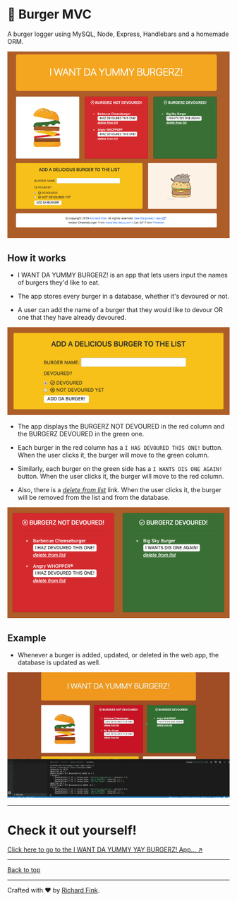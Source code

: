 # :hamburger: Burger MVC 

A burger logger using MySQL, Node, Express, Handlebars and a homemade ORM.

![Image of Burger App Landing Page](https://github.com/swissfink/burger/blob/master/README%20Images/burger%20app%20pic.png)

## How it works

* I WANT DA YUMMY BURGERZ! is an app that lets users input the names of burgers they'd like to eat.

* The app stores every burger in a database, whether it's devoured or not.

* A user can add the name of a burger that they would like to devour OR one that they have already devoured.

![Image of Add a Burger Form](https://github.com/swissfink/burger/blob/master/README%20Images/add%20a%20burger.png)



* The app displays the BURGERZ NOT DEVOURED in the red column and the BURGERZ DEVOURED in the green one.

* Each burger in the red column has a `I HAS DEVOURED THIS ONE!` button. When the user clicks it, the burger will move to the green column.

* Similarly, each burger on the green side has a `I WANTS DIS ONE AGAIN!` button. When the user clicks it, the burger will move to the red column.

* Also, there is a <ins><i>delete from list</i></ins> link. When the user clicks it, the burger will be removed from the list and from the database.

![Image of Burger Lists](https://github.com/swissfink/burger/blob/master/README%20Images/burger%20lists.png)



## Example

* Whenever a burger is added, updated, or deleted in the web app, the database is updated as well.

![GIF of Burger App being used](https://github.com/swissfink/burger/blob/master/README%20Images/burger_app.gif) 


---

# Check it out yourself!

[Click here to go to the I WANT DA YUMMY YAY BURGERZ! App... :arrow_upper_right:](https://agile-savannah-75377.herokuapp.com/) 

---


[Back to top](#Burger-MVC)

---

Crafted with :heart: by [Richard Fink](https://swissfink.github.io/).
